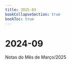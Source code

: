 ```yaml
---
title: 2025-03
bookCollapseSection: true
bookToc: true
---
```


# 2024-09

Notas do Mês de Março/2025



